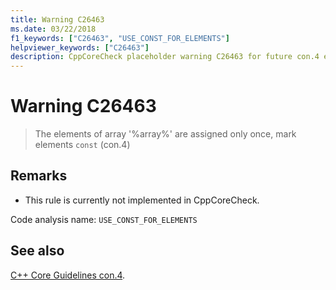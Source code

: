 ```yaml
---
title: Warning C26463
ms.date: 03/22/2018
f1_keywords: ["C26463", "USE_CONST_FOR_ELEMENTS"]
helpviewer_keywords: ["C26463"]
description: CppCoreCheck placeholder warning C26463 for future con.4 enforcement
---
```

# Warning C26463

> The elements of array '%array%' are assigned only once, mark elements `const` (con.4)

## Remarks

- This rule is currently not implemented in CppCoreCheck.

Code analysis name: `USE_CONST_FOR_ELEMENTS`

## See also

[C++ Core Guidelines con.4](https://isocpp.github.io/CppCoreGuidelines/CppCoreGuidelines#Rconst-const).
